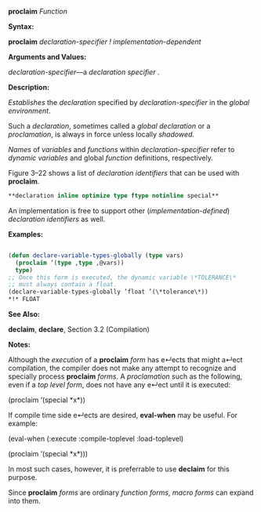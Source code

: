 **proclaim** *Function* 



**Syntax:** 



**proclaim** *declaration-specifier ! implementation-dependent* 



**Arguments and Values:** 



*declaration-specifier*—a *declaration specifier* . 



**Description:** 



*Establishes* the *declaration* specified by *declaration-specifier* in the *global environment*. 



Such a *declaration*, sometimes called a *global declaration* or a *proclamation*, is always in force unless locally *shadowed*. 



*Names* of *variables* and *functions* within *declaration-specifier* refer to *dynamic variables* and global *function* definitions, respectively. 







 



 



Figure 3–22 shows a list of *declaration identifiers* that can be used with **proclaim**. 




```lisp title="Figure 3–22. Global Declaration Specifiers"
**declaration inline optimize type ftype notinline special**
```
 



An implementation is free to support other (*implementation-defined*) *declaration identifiers* as well. 

**Examples:**
```lisp

(defun declare-variable-types-globally (type vars) 
  (proclaim ‘(type ,type ,@vars)) 
  type) 
;; Once this form is executed, the dynamic variable \*TOLERANCE\* 
;; must always contain a float. 
(declare-variable-types-globally ’float ’(\*tolerance\*)) 
*!* FLOAT 

```
**See Also:** 



**declaim**, **declare**, Section 3.2 (Compilation) 



**Notes:** 



Although the *execution* of a **proclaim** *form* has e↵ects that might a↵ect compilation, the compiler does not make any attempt to recognize and specially process **proclaim** *forms*. A *proclamation* such as the following, even if a *top level form*, does not have any e↵ect until it is executed: 



(proclaim ’(special \*x\*)) 



If compile time side e↵ects are desired, **eval-when** may be useful. For example: 



(eval-when (:execute :compile-toplevel :load-toplevel) 



(proclaim ’(special \*x\*))) 



In most such cases, however, it is preferrable to use **declaim** for this purpose. 



Since **proclaim** *forms* are ordinary *function forms*, *macro forms* can expand into them. 